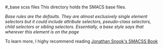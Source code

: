 #_base scss files
This directory holds the SMACS base files.

*_Base rules_ are the defaults. They are almost exclusively single element selectors but it could include attribute selectors, pseudo-class selectors, child selectors or sibling selectors. Essentially, a base style says that wherever this element is on the page*

To learn more, I highy recommend reading [Jonathan Snook's SMACSS Book](https://smacss.com/)